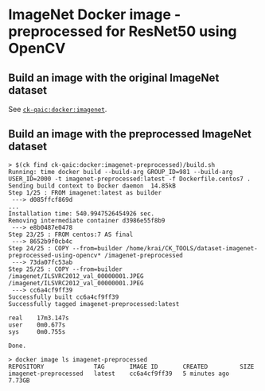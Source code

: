 # ImageNet Docker image - preprocessed for ResNet50 using OpenCV 

## Build an image with the original ImageNet dataset

See [`ck-qaic:docker:imagenet`](https://github.com/krai/ck-qaic/tree/main/docker/imagenet).

## Build an image with the preprocessed ImageNet dataset

```
> $(ck find ck-qaic:docker:imagenet-preprocessed)/build.sh
Running: time docker build --build-arg GROUP_ID=981 --build-arg USER_ID=2000 -t imagenet-preprocessed:latest -f Dockerfile.centos7 .
Sending build context to Docker daemon  14.85kB
Step 1/25 : FROM imagenet:latest as builder
 ---> d085ffcf869d
...
Installation time: 540.9947526454926 sec.
Removing intermediate container d3986e55f8b9
 ---> e8b0487e0478
Step 23/25 : FROM centos:7 AS final
 ---> 8652b9f0cb4c
Step 24/25 : COPY --from=builder /home/krai/CK_TOOLS/dataset-imagenet-preprocessed-using-opencv* /imagenet-preprocessed
 ---> 73da07fc53ab
Step 25/25 : COPY --from=builder /imagenet/ILSVRC2012_val_00000001.JPEG /imagenet/ILSVRC2012_val_00000001.JPEG
 ---> cc6a4cf9ff39
Successfully built cc6a4cf9ff39
Successfully tagged imagenet-preprocessed:latest

real    17m3.147s
user    0m0.677s
sys     0m0.755s

Done.

> docker image ls imagenet-preprocessed
REPOSITORY              TAG       IMAGE ID       CREATED         SIZE
imagenet-preprocessed   latest    cc6a4cf9ff39   5 minutes ago   7.73GB
```
